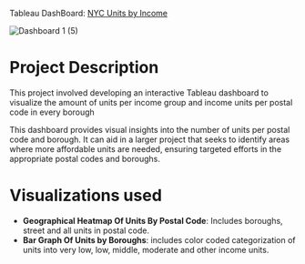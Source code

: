 Tableau DashBoard: [NYC Units by Income](https://public.tableau.com/shared/N5KB5WCMN?:display_count=n&:origin=viz_share_link)

![Dashboard 1 (5)](https://github.com/user-attachments/assets/74d05162-f79b-4023-9b70-5c4c4b447ef0)

# Project Description

This project involved developing an interactive Tableau dashboard to visualize the amount of units per income group and income units per postal code in every borough

This dashboard provides visual insights into the number of units per postal code and borough. It can aid in a larger project that seeks to identify areas where more affordable units are needed, ensuring targeted efforts in the appropriate postal codes and boroughs.

# Visualizations used
 - **Geographical Heatmap Of Units By Postal Code**: Includes boroughs, street and all units in postal code.
 - **Bar Graph Of Units by Boroughs**: includes color coded categorization of units into very low, low, middle, moderate and other income units. 
